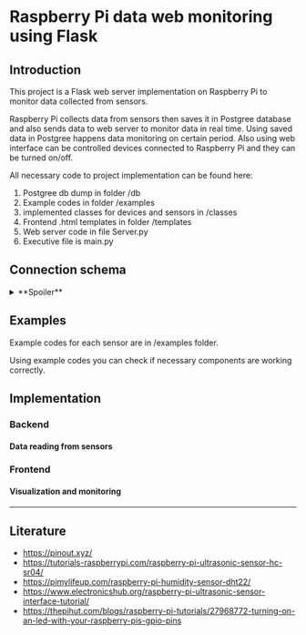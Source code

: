 # Raspberry Pi data web monitoring using Flask

## Introduction

This project is a Flask web server implementation on Raspberry Pi to monitor data collected from sensors. 

Raspberry Pi collects data from sensors then saves it in Postgree database and also sends data to web server to monitor data in real time. Using saved data in Postgree happens data monitoring on certain period. Also using web interface can be controlled devices connected to Raspberry Pi and they can be turned on/off.

All necessary code to project implementation can be found here:
1. Postgree db dump in folder /db
2. Example codes in folder /examples
3. implemented classes for devices and sensors in /classes
4. Frontend .html templates in folder /templates
5. Web server code in file Server.py
6. Executive file is main.py

## Connection schema

<details><summary>**Spoiler**</summary>

![Screenshot](https://github.com/alshap/RPi_flask_monitoring/blob/master/images/schema.png)

</details>

## Examples

Example codes for each sensor are in /examples folder.

Using example codes you can check if necessary components are working correctly.

## Implementation

### Backend

#### Data reading from sensors

### Frontend

#### Visualization and monitoring

---

## Literature

* https://pinout.xyz/
* https://tutorials-raspberrypi.com/raspberry-pi-ultrasonic-sensor-hc-sr04/
* https://pimylifeup.com/raspberry-pi-humidity-sensor-dht22/
* https://www.electronicshub.org/raspberry-pi-ultrasonic-sensor-interface-tutorial/
* https://thepihut.com/blogs/raspberry-pi-tutorials/27968772-turning-on-an-led-with-your-raspberry-pis-gpio-pins

